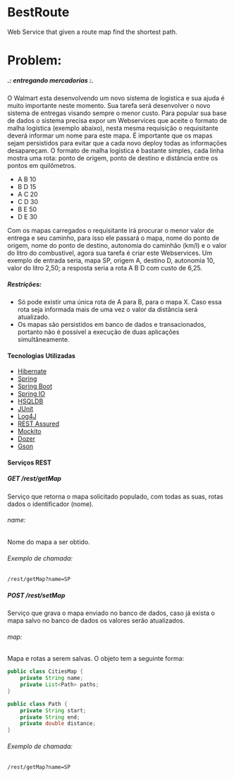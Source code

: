 # BestRoute
Web Service that given a route map find the shortest path.

# Problem: #
##### .: entregando mercadorias :. ####

O Walmart esta desenvolvendo um novo sistema de logistica e sua ajuda é muito importante neste momento. Sua tarefa será desenvolver o novo sistema de entregas visando sempre o menor custo. Para popular sua base de dados o sistema precisa expor um Webservices que aceite o formato de malha logística (exemplo abaixo), nesta mesma requisição o requisitante deverá informar um nome para este mapa. É importante que os mapas sejam persistidos para evitar que a cada novo deploy todas as informações desapareçam. O formato de malha logística é bastante simples, cada linha mostra uma rota: ponto de origem, ponto de destino e distância entre os pontos em quilômetros.

- A B 10
- B D 15
- A C 20
- C D 30
- B E 50
- D E 30

Com os mapas carregados o requisitante irá procurar o menor valor de entrega e seu caminho, para isso ele passará o mapa, nome do ponto de origem, nome do ponto de destino, autonomia do caminhão (km/l) e o valor do litro do combustivel, agora sua tarefa é criar este Webservices. Um exemplo de entrada seria, mapa SP, origem A, destino D, autonomia 10, valor do litro 2,50; a resposta seria a rota A B D com custo de 6,25.

##### Restrições: #####
- Só pode existir uma única rota de A para B, para o mapa X. Caso essa rota seja informada mais de uma vez o valor da distância será atualizado.
- Os mapas são persistidos em banco de dados e transacionados, portanto não é possível a execução de duas aplicações simultâneamente.

#### Tecnologias Utilizadas ####
- [Hibernate]
- [Spring]
- [Spring Boot]
- [Spring IO]
- [HSQLDB]
- [JUnit]
- [Log4J]
- [REST Assured]
- [Mockito]
- [Dozer]
- [Gson]
 
#### Serviços REST ####
##### GET /rest/getMap #####
Serviço que retorna o mapa solicitado populado, com todas as suas, rotas dados o identificador (nome). 
###### name: ######
Nome do mapa a ser obtido.

###### Exemplo de chamada: ######
```sh
/rest/getMap?name=SP
```

##### POST /rest/setMap #####
Serviço que grava o mapa enviado no banco de dados, caso já exista o mapa salvo no banco de dados os valores serão atualizados.
###### map:
Mapa e rotas a serem salvas. O objeto tem a seguinte forma:
```java
public class CitiesMap {
	private String name;
	private List<Path> paths;
}

public class Path {
	private String start;
	private String end;
	private double distance;
}
```
###### Exemplo de chamada: 

```sh
/rest/getMap?name=SP
```

[Hibernate]: <http://hibernate.org/>
[Spring]: <http://projects.spring.io/spring-framework/>
[Spring Boot]: <http://projects.spring.io/spring-boot/>
[Spring IO]: <http://platform.spring.io/platform/>  
[HSQLDB]: <http://hsqldb.org/>
[JUnit]: <http://junit.org/>
[Log4J]: <http://logging.apache.org/log4j/2.x/>
[REST Assured]: <http://code.google.com/p/rest-assured/>
[Mockito]: <http://mockito.org/>
[Dozer]: <http://dozer.sourceforge.net/>
[Gson]: <https://github.com/google/gson>
